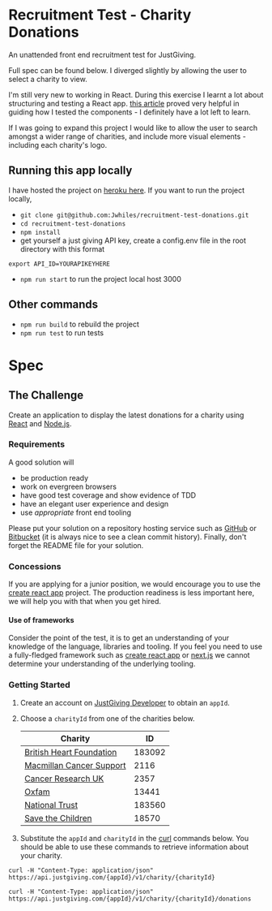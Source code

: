 # Recruitment Test - Charity Donations
An unattended front end recruitment test for JustGiving.

Full spec can be found below. I diverged slightly by allowing the user to select a charity to view.

I'm still very new to working in React. During this exercise I learnt a lot about structuring and testing a React app. [this article](https://medium.freecodecamp.com/the-right-way-to-test-react-components-548a4736ab22#.qtzc4tnti) proved very helpful in guiding how I tested the components - I definitely have a lot left to learn.

If I was going to expand this project I would like to allow the user to search amongst a wider range of charities, and include more visual elements - including each charity's logo.

## Running this app locally
I have hosted the project on [heroku here](https://just-giving-challenge.herokuapp.com/). If you want to run the project locally,
* `git clone git@github.com:Jwhiles/recruitment-test-donations.git`
* `cd recruitment-test-donations`
* `npm install`
* get yourself a just giving API key, create a config.env file in the root directory with this format 
```
export API_ID=YOURAPIKEYHERE
```
* `npm run start` to run the project local host 3000


## Other commands
* `npm run build` to rebuild the project
* `npm run test` to run tests


# Spec
## The Challenge
Create an application to display the latest donations for a charity using [React](https://facebook.github.io/react) and [Node.js](https://nodejs.org).

### Requirements
A good solution will
* be production ready
* work on evergreen browsers
* have good test coverage and show evidence of TDD
* have an elegant user experience and design
* use _appropriate_ front end tooling

Please put your solution on a repository hosting service such as [GitHub](https://github.com) or [Bitbucket](https://bitbucket.org) (it is always nice to see a clean commit history). Finally, don't forget the README file for your solution.

### Concessions
If you are applying for a junior position, we would encourage you to use the [create react app](https://github.com/facebookincubator/create-react-app) project. The production readiness is less important here, we will help you with that when you get hired.

#### Use of frameworks

Consider the point of the test, it is to get an understanding of your knowledge of the language, libraries and tooling. If you feel you need to use a fully-fledged framework such as [create react app](https://github.com/facebookincubator/create-react-app) or [next.js](https://github.com/zeit/next.js) we cannot determine your understanding of the underlying tooling.

### Getting Started
1. Create an account on [JustGiving Developer](https://developer.justgiving.com/) to obtain an `appId`.

2. Choose a `charityId` from one of the charities below.

	| Charity                                                                       | ID     |
	|-------------------------------------------------------------------------------|--------|
	| [British Heart Foundation](https://www.justgiving.com/britishheartfoundation) | 183092 |
	| [Macmillan Cancer Support](https://www.justgiving.com/macmillan)              | 2116   |
	| [Cancer Research UK](https://www.justgiving.com/cancerresearchuk)             | 2357   |
	| [Oxfam](https://www.justgiving.com/oxfam)                                     | 13441  |
	| [National Trust](https://www.justgiving.com/nationaltrust)                    | 183560 |
	| [Save the Children](https://www.justgiving.com/savethechildren)               | 18570  |

3. Substitute the `appId` and `charityId` in the [curl](https://curl.haxx.se/docs/manual.html) commands below. You should be able to use these commands to retrieve information about your charity.
```
curl -H "Content-Type: application/json" https://api.justgiving.com/{appId}/v1/charity/{charityId}
```
```
curl -H "Content-Type: application/json" https://api.justgiving.com/{appId}/v1/charity/{charityId}/donations
```
